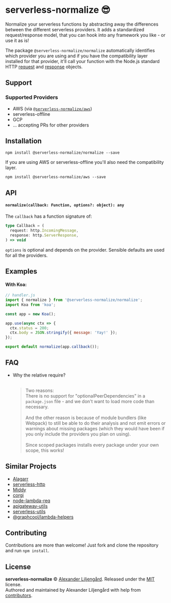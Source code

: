 # serverless-normalize 😎

Normalize your serverless functions by abstracting away the differences between the different serverless providers.
It adds a standardized request/response model, that you can hook into any framework you like - or use it as is!

The package `@serverless-normalize/normalize` automatically identifies which provider you are using and if you have 
the compatibility layer installed for that provider, it'll call your function with the Node.js standard 
HTTP [request](https://nodejs.org/api/http.html#http_event_request) and [response](https://nodejs.org/api/http.html#http_class_http_serverresponse) objects.

## Support

### Supported Providers

* AWS (via [`@serverless-normalize/aws`](packages/aws/README.md))
* serverless-offline
* GCP
* ... accepting PRs for other providers

## Installation
```
npm install @serverless-normalize/normalize --save
```

If you are using AWS or serverless-offline you'll also need the compatibility layer. 
```
npm install @serverless-normalize/aws --save
```

## API

#### `normalize(callback: Function, options?: object): any`

The `callback` has a function signature of:
```typescript
type Callback = (
  request: http.IncomingMessage,
  response: http.ServerResponse,
) => void
```

`options` is optional and depends on the provider. Sensible defaults are used for all the providers.

## Examples

#### With Koa:
```js
// handler.js
import { normalize } from '@serverless-normalize/normalize';
import Koa from 'koa';

const app = new Koa();

app.use(async ctx => {
  ctx.status = 200;
  ctx.body = JSON.stringify({ message: 'Yay!' });
});

export default normalize(app.callback());
```

## FAQ
* Why the relative require?<br><br>
    > Two reasons:<br>
    There is no support for "optionalPeerDependencies" in a `package.json`
    file - and we don't want to load more code than necessary.<br><br>
    And the other reason is because of module bundlers (like Webpack) to still be able to do their analysis
    and not emit errors or warnings about missing packages
    (which they would have been if you only include the providers you plan on using).<br><br>
    Since scoped packages installs every package under your own scope, this works!
    

## Similar Projects

* [Alagarr](https://github.com/adieuadieu/alagarr)
* [serverless-http](https://github.com/dougmoscrop/serverless-http)
* [Middy](https://github.com/middyjs/middy)
* [corgi](https://github.com/balmbees/corgi)
* [node-lambda-req](https://github.com/doomhz/node-lambda-req)
* [apigateway-utils](https://github.com/silvermine/apigateway-utils)
* [serverless-utils](https://github.com/silvermine/serverless-utils)
* [@graphcool/lambda-helpers](https://www.npmjs.com/package/lambda-helpers)

## Contributing

Contributions are more than welcome! Just fork and clone the repository and run ```npm install```.

## License

**serverless-normalize** © [Alexander Liljengård](https://github.com/zn4rk). Released under the [MIT](./LICENSE) license.
<br>
Authored and maintained by Alexander Liljengård with help from [contributors](https://github.com/zn4rk/serverless-http/contributors).
